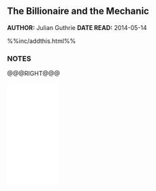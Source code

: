 The Billionaire and the Mechanic
---------------


**AUTHOR:** Julian Guthrie
**DATE READ:** 2014-05-14

%%inc/addthis.html%%

### NOTES ###


@@@RIGHT@@@
<iframe style="width:120px;height:240px;" marginwidth="0" marginheight="0" scrolling="no" frameborder="0" src="//ws-na.amazon-adsystem.com/widgets/q?ServiceVersion=20070822&OneJS=1&Operation=GetAdHtml&MarketPlace=US&source=ss&ref=ss_til&ad_type=product_link&tracking_id=wojcadamkoszh-20&marketplace=amazon&region=US&placement=B00B6TZHPC&asins=B00B6TZHPC&linkId=R5DT7KIFYSW3BKU6&show_border=false&link_opens_in_new_window=true&price_color=333333&title_color=C00000&bg_color=FFFFFF"></iframe>
